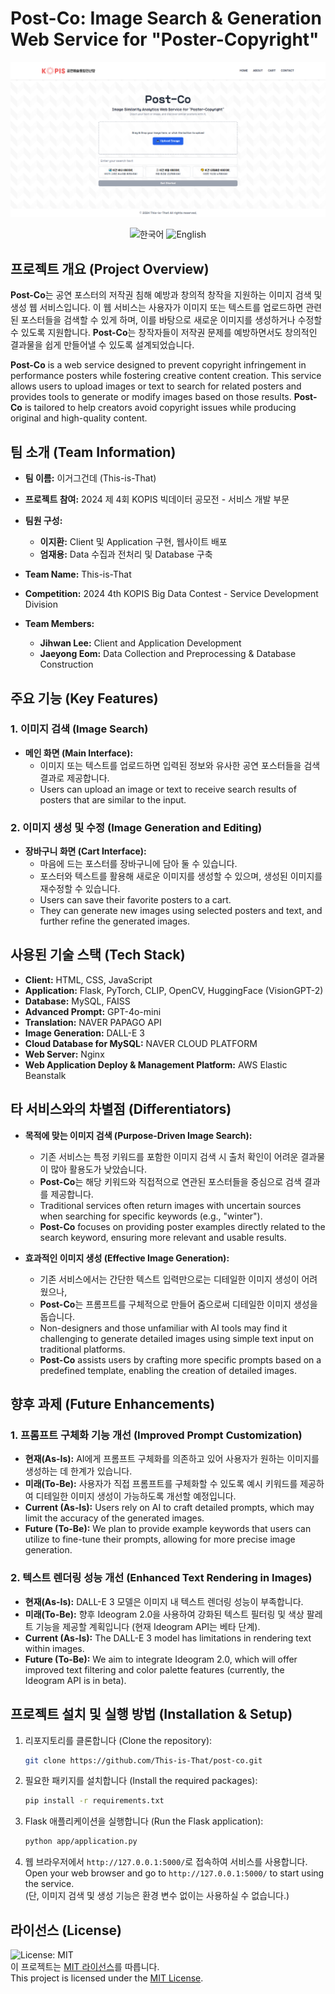 # Post-Co: Image Search & Generation Web Service for "Poster-Copyright"

![Title](app/static/images/main.png)

<p align="center">
    <img src="https://img.shields.io/badge/lang-한국어-blue.svg" alt="한국어" style="display: inline-block;">
    <img src="https://img.shields.io/badge/lang-English-red.svg" alt="English" style="display: inline-block;">
</p>

## 프로젝트 개요 (Project Overview)
**Post-Co**는 공연 포스터의 저작권 침해 예방과 창의적 창작을 지원하는 이미지 검색 및 생성 웹 서비스입니다. 이 웹 서비스는 사용자가 이미지 또는 텍스트를 업로드하면 관련된 포스터들을 검색할 수 있게 하며, 이를 바탕으로 새로운 이미지를 생성하거나 수정할 수 있도록 지원합니다. **Post-Co**는 창작자들이 저작권 문제를 예방하면서도 창의적인 결과물을 쉽게 만들어낼 수 있도록 설계되었습니다.

**Post-Co** is a web service designed to prevent copyright infringement in performance posters while fostering creative content creation. This service allows users to upload images or text to search for related posters and provides tools to generate or modify images based on those results. **Post-Co** is tailored to help creators avoid copyright issues while producing original and high-quality content.

## 팀 소개 (Team Information)
- **팀 이름:** 이거그건데 (This-is-That)
- **프로젝트 참여:** 2024 제 4회 KOPIS 빅데이터 공모전 - 서비스 개발 부문
- **팀원 구성:**
  - **이지환:** Client 및 Application 구현, 웹사이트 배포
  - **엄재용:** Data 수집과 전처리 및 Database 구축

- **Team Name:** This-is-That
- **Competition:** 2024 4th KOPIS Big Data Contest - Service Development Division
- **Team Members:**
  - **Jihwan Lee:** Client and Application Development
  - **Jaeyong Eom:** Data Collection and Preprocessing & Database Construction

## 주요 기능 (Key Features)
### 1. 이미지 검색 (Image Search)
- **메인 화면 (Main Interface):** 
  - 이미지 또는 텍스트를 업로드하면 입력된 정보와 유사한 공연 포스터들을 검색 결과로 제공합니다.
  - Users can upload an image or text to receive search results of posters that are similar to the input.

  
### 2. 이미지 생성 및 수정 (Image Generation and Editing)
- **장바구니 화면 (Cart Interface):** 
  - 마음에 드는 포스터를 장바구니에 담아 둘 수 있습니다.
  - 포스터와 텍스트를 활용해 새로운 이미지를 생성할 수 있으며, 생성된 이미지를 재수정할 수 있습니다.
  - Users can save their favorite posters to a cart.
  - They can generate new images using selected posters and text, and further refine the generated images.

## 사용된 기술 스택 (Tech Stack)
- **Client:** HTML, CSS, JavaScript
- **Application:** Flask, PyTorch, CLIP, OpenCV, HuggingFace (VisionGPT-2)
- **Database:** MySQL, FAISS
- **Advanced Prompt:** GPT-4o-mini
- **Translation:** NAVER PAPAGO API
- **Image Generation:** DALL-E 3
- **Cloud Database for MySQL:** NAVER CLOUD PLATFORM
- **Web Server:** Nginx
- **Web Application Deploy & Management Platform:** AWS Elastic Beanstalk

## 타 서비스와의 차별점 (Differentiators)
- **목적에 맞는 이미지 검색 (Purpose-Driven Image Search):** 
  - 기존 서비스는 특정 키워드를 포함한 이미지 검색 시 출처 확인이 어려운 결과물이 많아 활용도가 낮았습니다. 
  - **Post-Co**는 해당 키워드와 직접적으로 연관된 포스터들을 중심으로 검색 결과를 제공합니다.
  - Traditional services often return images with uncertain sources when searching for specific keywords (e.g., "winter"). 
  - **Post-Co** focuses on providing poster examples directly related to the search keyword, ensuring more relevant and usable results.
  
- **효과적인 이미지 생성 (Effective Image Generation):** 
  - 기존 서비스에서는 간단한 텍스트 입력만으로는 디테일한 이미지 생성이 어려웠으나, 
  - **Post-Co**는 프롬프트를 구체적으로 만들어 줌으로써 디테일한 이미지 생성을 돕습니다.
  - Non-designers and those unfamiliar with AI tools may find it challenging to generate detailed images using simple text input on traditional platforms.
  - **Post-Co** assists users by crafting more specific prompts based on a predefined template, enabling the creation of detailed images.

## 향후 과제 (Future Enhancements)
### 1. 프롬프트 구체화 기능 개선 (Improved Prompt Customization)
- **현재(As-Is):** AI에게 프롬프트 구체화를 의존하고 있어 사용자가 원하는 이미지를 생성하는 데 한계가 있습니다.
- **미래(To-Be):** 사용자가 직접 프롬프트를 구체화할 수 있도록 예시 키워드를 제공하여 디테일한 이미지 생성이 가능하도록 개선할 예정입니다.
- **Current (As-Is):** Users rely on AI to craft detailed prompts, which may limit the accuracy of the generated images.
- **Future (To-Be):** We plan to provide example keywords that users can utilize to fine-tune their prompts, allowing for more precise image generation.

### 2. 텍스트 렌더링 성능 개선 (Enhanced Text Rendering in Images)
- **현재(As-Is):** DALL-E 3 모델은 이미지 내 텍스트 렌더링 성능이 부족합니다.
- **미래(To-Be):** 향후 Ideogram 2.0을 사용하여 강화된 텍스트 필터링 및 색상 팔레트 기능을 제공할 계획입니다 (현재 Ideogram API는 베타 단계).
- **Current (As-Is):** The DALL-E 3 model has limitations in rendering text within images.
- **Future (To-Be):** We aim to integrate Ideogram 2.0, which will offer improved text filtering and color palette features (currently, the Ideogram API is in beta).

## 프로젝트 설치 및 실행 방법 (Installation & Setup)
1. 리포지토리를 클론합니다 (Clone the repository):
    ```bash
    git clone https://github.com/This-is-That/post-co.git
    ```
2. 필요한 패키지를 설치합니다 (Install the required packages):
    ```bash
    pip install -r requirements.txt
    ```
3. Flask 애플리케이션을 실행합니다 (Run the Flask application):
    ```bash
    python app/application.py
    ```
4. 웹 브라우저에서 `http://127.0.0.1:5000/`로 접속하여 서비스를 사용합니다.<br>
Open your web browser and go to `http://127.0.0.1:5000/` to start using the service.<br>
(단, 이미지 검색 및 생성 기능은 환경 변수 없이는 사용하실 수 없습니다.)

## 라이선스 (License)
![License: MIT](https://img.shields.io/badge/License-MIT-blue.svg)<br>
이 프로젝트는 [MIT 라이선스](LICENSE)를 따릅니다.<br>
This project is licensed under the [MIT License](LICENSE).
